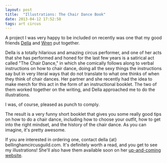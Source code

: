 ```yaml
---
layout: post
title:  "Illustrations: The Chair Dance Book"
date: 2013-04-12 17:52:58
tags: art circus
---
```

A project I was very happy to be included on recently was one that my good friends [Della](http://dellamoustachella.blogspot.com/) and [Wren](http://www.blogduwren.com/) put together.

Della is a totally hilarious and amazing circus performer, and one of her acts that she has performed and honed for the last few years is a satirical act called "The Chair Dance," in which she comically follows along to verbal instructions on how to chair dance, doing all the sexy things the instructions say but in very literal ways that do not translate to what one thinks of when they think of chair dances. Her partner and she recently had the idea to make merch for this act in the form of an instructional booklet. The two of them worked together on the writing, and Della approached me to do the illustrations.

I was, of course, pleased as punch to comply.

The result is a very funny short booklet that gives you some really good tips on how to do a chair dance, including how to choose your outfit, how to get into the right mindset, and the history of the chair dance. As you can imagine, it's pretty awesome.

If you are interested in ordering one, contact della {at} bellinghamcircusguild.com. It's definitely worth a read, and you get to see my illustrations! She'll also have them available soon on her [up-and-coming website](http://dellamoustachella.com/).
